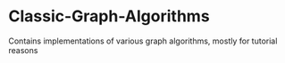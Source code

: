 # Classic-Graph-Algorithms
Contains implementations of various graph algorithms, mostly for tutorial reasons
